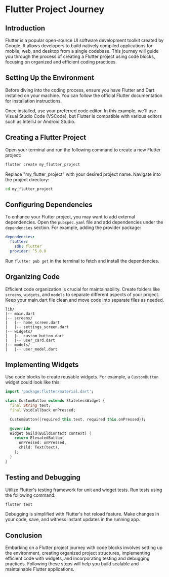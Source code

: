 # Flutter Project Journey 

## Introduction

Flutter is a popular open-source UI software development toolkit created by Google. It allows developers to build natively compiled applications for mobile, web, and desktop from a single codebase. This journey will guide you through the process of creating a Flutter project using code blocks, focusing on organized and efficient coding practices.

## Setting Up the Environment

Before diving into the coding process, ensure you have Flutter and Dart installed on your machine. You can follow the official Flutter documentation for installation instructions.

Once installed, use your preferred code editor. In this example, we'll use Visual Studio Code (VSCode), but Flutter is compatible with various editors such as IntelliJ or Android Studio.

## Creating a Flutter Project

Open your terminal and run the following command to create a new Flutter project:

```bash
flutter create my_flutter_project
```

Replace "my_flutter_project" with your desired project name. Navigate into the project directory:

```bash
cd my_flutter_project
```

## Configuring Dependencies

To enhance your Flutter project, you may want to add external dependencies. Open the `pubspec.yaml` file and add dependencies under the `dependencies` section. For example, adding the provider package:

```yaml
dependencies:
  flutter:
    sdk: flutter
  provider: ^5.0.0
```

Run `flutter pub get` in the terminal to fetch and install the dependencies.

## Organizing Code

Efficient code organization is crucial for maintainability. Create folders like `screens`, `widgets`, and `models` to separate different aspects of your project. Keep your main.dart file clean and move code into separate files as needed.

```plaintext
lib/
|-- main.dart
|-- screens/
|   |-- home_screen.dart
|   |-- settings_screen.dart
|-- widgets/
|   |-- custom_button.dart
|   |-- user_card.dart
|-- models/
|   |-- user_model.dart
```

## Implementing Widgets

Use code blocks to create reusable widgets. For example, a `CustomButton` widget could look like this:

```dart
import 'package:flutter/material.dart';

class CustomButton extends StatelessWidget {
  final String text;
  final VoidCallback onPressed;

  CustomButton({required this.text, required this.onPressed});

  @override
  Widget build(BuildContext context) {
    return ElevatedButton(
      onPressed: onPressed,
      child: Text(text),
    );
  }
}
```

## Testing and Debugging

Utilize Flutter's testing framework for unit and widget tests. Run tests using the following command:

```bash
flutter test
```

Debugging is simplified with Flutter's hot reload feature. Make changes in your code, save, and witness instant updates in the running app.

## Conclusion

Embarking on a Flutter project journey with code blocks involves setting up the environment, creating organized project structures, implementing efficient code with widgets, and incorporating testing and debugging practices. Following these steps will help you build scalable and maintainable Flutter applications.
